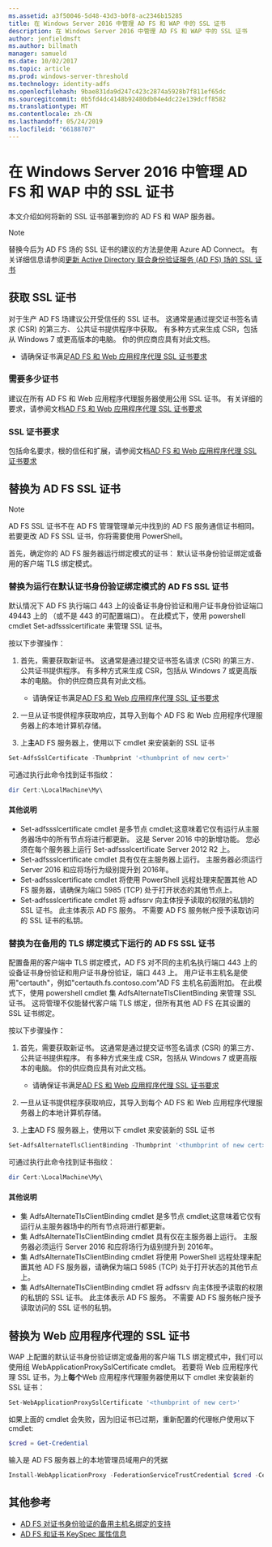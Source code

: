 ```yaml
---
ms.assetid: a3f50046-5d48-43d3-b0f8-ac2346b15285
title: 在 Windows Server 2016 中管理 AD FS 和 WAP 中的 SSL 证书
description: 在 Windows Server 2016 中管理 AD FS 和 WAP 中的 SSL 证书
author: jenfieldmsft
ms.author: billmath
manager: samueld
ms.date: 10/02/2017
ms.topic: article
ms.prod: windows-server-threshold
ms.technology: identity-adfs
ms.openlocfilehash: 9bae831da9d247c423c2874a5928b7f811ef65dc
ms.sourcegitcommit: 0b5fd4dc4148b92480db04e4dc22e139dcff8582
ms.translationtype: MT
ms.contentlocale: zh-CN
ms.lasthandoff: 05/24/2019
ms.locfileid: "66188707"
---
```

# <a name="managing-ssl-certificates-in-ad-fs-and-wap-in-windows-server-2016"></a>在 Windows Server 2016 中管理 AD FS 和 WAP 中的 SSL 证书



本文介绍如何将新的 SSL 证书部署到你的 AD FS 和 WAP 服务器。

>[!NOTE]
>替换今后为 AD FS 场的 SSL 证书的建议的方法是使用 Azure AD Connect。  有关详细信息请参阅[更新 Active Directory 联合身份验证服务 (AD FS) 场的 SSL 证书](https://docs.microsoft.com/azure/active-directory/connect/active-directory-aadconnectfed-ssl-update)

## <a name="obtaining-your-ssl-certificates"></a>获取 SSL 证书
对于生产 AD FS 场建议公开受信任的 SSL 证书。 这通常是通过提交证书签名请求 (CSR) 的第三方、 公共证书提供程序中获取。 有多种方式来生成 CSR，包括从 Windows 7 或更高版本的电脑。 你的供应商应具有对此文档。

- 请确保证书满足[AD FS 和 Web 应用程序代理 SSL 证书要求](https://technet.microsoft.com/windows-server-docs/identity/ad-fs/overview/AD-FS-2016-Requirements#BKMK_1)

### <a name="how-many-certificates-are-needed"></a>需要多少证书
建议在所有 AD FS 和 Web 应用程序代理服务器使用公用 SSL 证书。 有关详细的要求，请参阅文档[AD FS 和 Web 应用程序代理 SSL 证书要求](https://technet.microsoft.com/windows-server-docs/identity/ad-fs/overview/AD-FS-2016-Requirements#BKMK_1)

### <a name="ssl-certificate-requirements"></a>SSL 证书要求
包括命名要求，根的信任和扩展，请参阅文档[AD FS 和 Web 应用程序代理 SSL 证书要求](https://technet.microsoft.com/windows-server-docs/identity/ad-fs/overview/AD-FS-2016-Requirements#BKMK_1)

## <a name="replacing-the-ssl-certificate-for-ad-fs"></a>替换为 AD FS SSL 证书
> [!NOTE]
> AD FS SSL 证书不在 AD FS 管理管理单元中找到的 AD FS 服务通信证书相同。 若要更改 AD FS SSL 证书，你将需要使用 PowerShell。

首先，确定你的 AD FS 服务器运行绑定模式的证书： 默认证书身份验证绑定或备用的客户端 TLS 绑定模式。

### <a name="replacing-the-ssl-certificate-for-ad-fs-running-in-default-certificate-authentication-binding-mode"></a>替换为运行在默认证书身份验证绑定模式的 AD FS SSL 证书
默认情况下 AD FS 执行端口 443 上的设备证书身份验证和用户证书身份验证端口 49443 上的 （或不是 443 的可配置端口）。
在此模式下，使用 powershell cmdlet Set-adfssslcertificate 来管理 SSL 证书。

按以下步骤操作：

1. 首先，需要获取新证书。 这通常是通过提交证书签名请求 (CSR) 的第三方、 公共证书提供程序。 有多种方式来生成 CSR，包括从 Windows 7 或更高版本的电脑。 你的供应商应具有对此文档。

    * 请确保证书满足[AD FS 和 Web 应用程序代理 SSL 证书要求](https://technet.microsoft.com/windows-server-docs/identity/ad-fs/overview/AD-FS-2016-Requirements#BKMK_1)

1. 一旦从证书提供程序获取响应，其导入到每个 AD FS 和 Web 应用程序代理服务器上的本地计算机存储。

1. 上**主**AD FS 服务器上，使用以下 cmdlet 来安装新的 SSL 证书

```powershell
Set-AdfsSslCertificate -Thumbprint '<thumbprint of new cert>'
```

可通过执行此命令找到证书指纹：

```powershell
dir Cert:\LocalMachine\My\
```

#### <a name="additional-notes"></a>其他说明

* Set-adfssslcertificate cmdlet 是多节点 cmdlet;这意味着它仅有运行从主服务器场中的所有节点将进行都更新。 这是 Server 2016 中的新增功能。 您必须在每个服务器上运行 Set-adfssslcertificate Server 2012 R2 上。
* Set-adfssslcertificate cmdlet 具有仅在主服务器上运行。 主服务器必须运行 Server 2016 和应将场行为级别提升到 2016年。
* Set-adfssslcertificate cmdlet 将使用 PowerShell 远程处理来配置其他 AD FS 服务器，请确保为端口 5985 (TCP) 处于打开状态的其他节点上。
* Set-adfssslcertificate cmdlet 将 adfssrv 向主体授予读取的权限的私钥的 SSL 证书。 此主体表示 AD FS 服务。 不需要 AD FS 服务帐户授予读取访问的 SSL 证书的私钥。

### <a name="replacing-the-ssl-certificate-for-ad-fs-running-in-alternate-tls-binding-mode"></a>替换为在备用的 TLS 绑定模式下运行的 AD FS SSL 证书
配置备用的客户端中 TLS 绑定模式，AD FS 对不同的主机名执行端口 443 上的设备证书身份验证和用户证书身份验证，端口 443 上。 用户证书主机名是使用"certauth"，例如"certauth.fs.contoso.com"AD FS 主机名前面附加。
在此模式下，使用 powershell cmdlet 集 AdfsAlternateTlsClientBinding 来管理 SSL 证书。 这将管理不仅能替代客户端 TLS 绑定，但所有其他 AD FS 在其设置的 SSL 证书绑定。

按以下步骤操作：

1. 首先，需要获取新证书。 这通常是通过提交证书签名请求 (CSR) 的第三方、 公共证书提供程序。 有多种方式来生成 CSR，包括从 Windows 7 或更高版本的电脑。 你的供应商应具有对此文档。

    * 请确保证书满足[AD FS 和 Web 应用程序代理 SSL 证书要求](https://technet.microsoft.com/windows-server-docs/identity/ad-fs/overview/AD-FS-2016-Requirements#BKMK_1)

1. 一旦从证书提供程序获取响应，其导入到每个 AD FS 和 Web 应用程序代理服务器上的本地计算机存储。

1. 上**主**AD FS 服务器上，使用以下 cmdlet 来安装新的 SSL 证书

```powershell
Set-AdfsAlternateTlsClientBinding -Thumbprint '<thumbprint of new cert>'
```

可通过执行此命令找到证书指纹：

```powershell
dir Cert:\LocalMachine\My\
```

#### <a name="additional-notes"></a>其他说明

* 集 AdfsAlternateTlsClientBinding cmdlet 是多节点 cmdlet;这意味着它仅有运行从主服务器场中的所有节点将进行都更新。
* 集 AdfsAlternateTlsClientBinding cmdlet 具有仅在主服务器上运行。 主服务器必须运行 Server 2016 和应将场行为级别提升到 2016年。
* 集 AdfsAlternateTlsClientBinding cmdlet 将使用 PowerShell 远程处理来配置其他 AD FS 服务器，请确保为端口 5985 (TCP) 处于打开状态的其他节点上。
* 集 AdfsAlternateTlsClientBinding cmdlet 将 adfssrv 向主体授予读取的权限的私钥的 SSL 证书。 此主体表示 AD FS 服务。 不需要 AD FS 服务帐户授予读取访问的 SSL 证书的私钥。

## <a name="replacing-the-ssl-certificate-for-the-web-application-proxy"></a>替换为 Web 应用程序代理的 SSL 证书
WAP 上配置的默认证书身份验证绑定或备用的客户端 TLS 绑定模式中，我们可以使用组 WebApplicationProxySslCertificate cmdlet。
若要将 Web 应用程序代理 SSL 证书，为上**每个**Web 应用程序代理服务器使用以下 cmdlet 来安装新的 SSL 证书：

```powershell
Set-WebApplicationProxySslCertificate '<thumbprint of new cert>'
```

如果上面的 cmdlet 会失败，因为旧证书已过期，重新配置的代理帐户使用以下 cmdlet:

```powershell
$cred = Get-Credential
```

输入是 AD FS 服务器上的本地管理员域用户的凭据

```powershell
Install-WebApplicationProxy -FederationServiceTrustCredential $cred -CertificateThumbprint '<thumbprint of new cert>' -FederationServiceName 'fs.contoso.com'
```

## <a name="additional-references"></a>其他参考  
* [AD FS 对证书身份验证的备用主机名绑定的支持](../operations/AD-FS-support-for-alternate-hostname-binding-for-certificate-authentication.md)
* [AD FS 和证书 KeySpec 属性信息](../technical-reference/AD-FS-and-KeySpec-Property.md)
